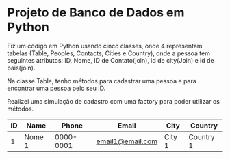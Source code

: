 # Projeto de Banco de Dados em Python

Fiz um código em Python usando cinco classes, onde 4 representam tabelas (Table, Peoples, Contacts, Cities e Country), onde a pessoa tem seguintes atributos: ID, Nome, ID de Contato(join), id de city(Join) e id de pais(join).

Na classe Table, tenho métodos para cadastrar uma pessoa e para encontrar uma pessoa pelo seu ID.

Realizei uma simulação de cadastro com uma factory para poder utilizar os métodos.




|  ID              |Name                         |Phone        |Email              |City         | Country         |
|----------------|-------------------------------|-----------------------------|-----------------------------|-----------------------------|-----------------------------|
|1|Nome 1            |0000-0001           |email1@email.com         | City 1         |Country 1         |


